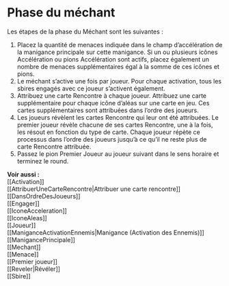 # Phase du méchant
Les étapes de la phase du Méchant sont les suivantes : 

1. Placez la quantité de menaces indiquée dans le champ d’accélération de la manigance principale sur cette manigance. Si un ou plusieurs icônes Accélération ou pions Accélération sont actifs, placez également un nombre de menaces supplémentaires égal à la somme de ces icônes et pions. 
2. Le méchant s’active une fois par joueur. Pour chaque activation, tous les sbires engagés avec ce joueur s’activent également. 
3. Attribuez une carte Rencontre à chaque joueur. Attribuez une carte supplémentaire pour chaque icône d’aléas sur une carte en jeu. Ces cartes supplémentaires sont attribuées dans l’ordre des joueurs. 
4. Les joueurs révèlent les cartes Rencontre qui leur ont été attribuées. Le premier joueur révèle chacune de ses cartes Rencontre, une à la fois, les résout en fonction du type de carte. Chaque joueur répète ce processus dans l’ordre des joueurs jusqu’à ce qu’il ne reste plus de carte Rencontre attribuée.
5. Passez le pion Premier Joueur au joueur suivant dans le sens horaire et terminez le round. 

**Voir aussi :**  
[[Activation]]  
[[AttribuerUneCarteRencontre|Attribuer une carte rencontre]]  
[[DansOrdreDesJoueurs]]  
[[Engager]]  
[[IconeAcceleration]]  
[[IconeAleas]]  
[[Joueur]]  
[[ManiganceActivationEnnemis|Manigance (Activation des Ennemis)]]  
[[ManigancePrincipale]]  
[[Mechant]]  
[[Menace]]  
[[Premier joueur]]  
[[Reveler|Révéler]]  
[[Sbire]]
